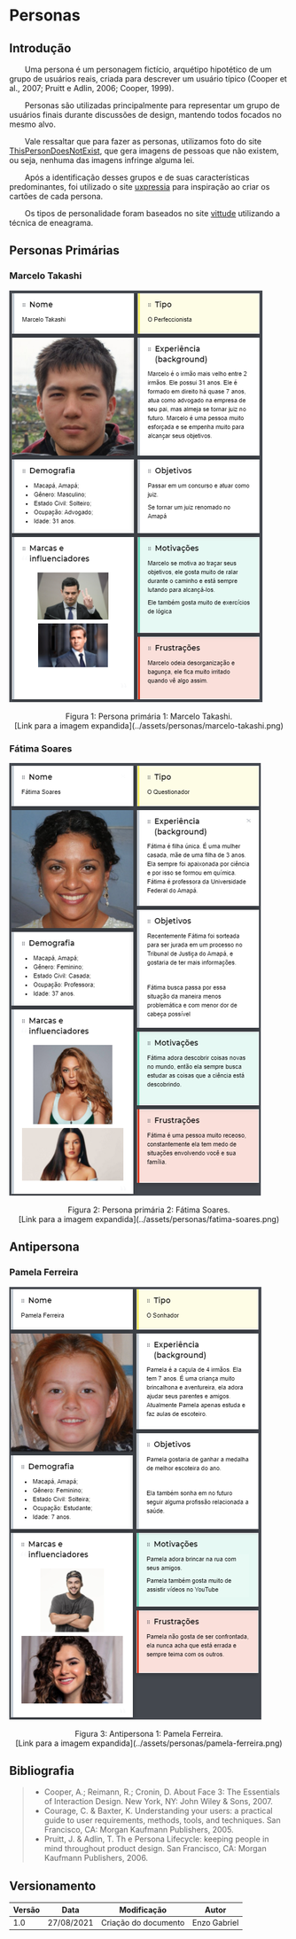 # Personas

## Introdução

&emsp;&emsp;Uma persona é um personagem fictício, arquétipo hipotético de um grupo de usuários reais, criada para descrever um usuário típico (Cooper et al., 2007; Pruitt e Adlin, 2006; Cooper, 1999). 

&emsp;&emsp;Personas são utilizadas principalmente para representar um grupo de usuários finais durante discussões de design, mantendo todos focados no mesmo alvo.

&emsp;&emsp;Vale ressaltar que para fazer as personas, utilizamos foto do site <a href="https://thispersondoesnotexist.com/">ThisPersonDoesNotExist</a>, que gera imagens de pessoas que não existem, ou seja, nenhuma das imagens infringe alguma lei.

&emsp;&emsp;Após a identificação desses grupos e de suas características predominantes, foi utilizado o site [uxpressia](https://uxpressia.com/) para inspiração ao criar os cartões de cada persona.

&emsp;&emsp;Os tipos de personalidade foram baseados no site [vittude](https://www.vittude.com/blog/eneagrama/) utilizando a técnica de eneagrama.

## Personas Primárias

### Marcelo Takashi

![Marcelo Takashi](../assets/personas/marcelo-takashi.png)
<center>Figura 1: Persona primária 1: Marcelo Takashi.<br>[Link para a imagem expandida](../assets/personas/marcelo-takashi.png)</center>

### Fátima Soares

![Fátima Soares](../assets/personas/fatima-soares.png)
<center>Figura 2: Persona primária 2: Fátima Soares.<br>[Link para a imagem expandida](../assets/personas/fatima-soares.png)</center>

## Antipersona


### Pamela Ferreira

![Pamela](../assets/personas/pamela-ferreira.png)
<center>Figura 3: Antipersona 1: Pamela Ferreira.<br>[Link para a imagem expandida](../assets/personas/pamela-ferreira.png)</center>

## Bibliografia

> - Cooper, A.; Reimann, R.; Cronin, D. About Face 3: The Essentials of Interaction Design. New York, NY: John Wiley & Sons, 2007.
>  - Courage, C. & Baxter, K. Understanding your users: a practical guide to user requirements, methods, tools, and techniques. San Francisco, CA: Morgan Kaufmann Publishers, 2005.
>  - Pruitt, J. & Adlin, T. Th e Persona Lifecycle: keeping people in mind throughout product design. San Francisco, CA: Morgan Kaufmann Publishers, 2006. 

## Versionamento

| Versão | Data | Modificação | Autor |
|--|--|--|--|
| 1.0 | 27/08/2021 | Criação do documento | Enzo Gabriel |

